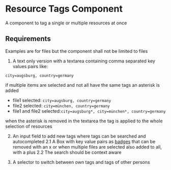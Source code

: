 # Resource Tags Component

A component to tag a single or multiple resources at once

## Requirements

Examples are for files but the component shall not be limited to files

1. A text only version with a textarea containing comma separated key values pairs like:

`city=augsburg, country=germany`

if multiple items are selected and not all have the same tags an asterisk is added

- file1 selected: `city=augsburg, country=germany`
- file2 selected: `city=münchen, country=germany`
- file1 and file2 selected:`city=augsburg*, city=münchen*, country=germany`

when the asterisk is removed in the textarea the tag is applied to the whole selection of resources

2. An input field to add new tags where tags can be searched and autocompleted
   2.1 A Box with key value pairs as [badges](https://ui.shadcn.com/docs/components/badge) that can be removed with an x or when multiple files are selected also added to all, with a plus
   2.2 The search should be context aware

3. A selector to switch between own tags and tags of other persons
